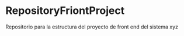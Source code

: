 # RepositoryFriontProject
Repositorio para la estructura del proyecto de front end del sistema xyz 
